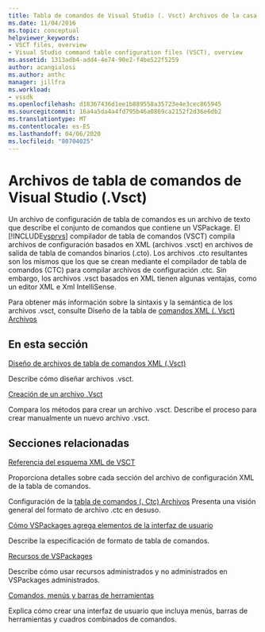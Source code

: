 ```yaml
---
title: Tabla de comandos de Visual Studio (. Vsct) Archivos de la casa de la página de música de Vsct (Vs Microsoft Docs
ms.date: 11/04/2016
ms.topic: conceptual
helpviewer_keywords:
- VSCT files, overview
- Visual Studio command table configuration files (VSCT), overview
ms.assetid: 1313adb4-add4-4e74-90e2-f4be522f5259
author: acangialosi
ms.author: anthc
manager: jillfra
ms.workload:
- vssdk
ms.openlocfilehash: d18367436d1ee1b889558a35723e4e3cec865945
ms.sourcegitcommit: 16a4a5da4a4fd795b46a0869ca2152f2d36e6db2
ms.translationtype: MT
ms.contentlocale: es-ES
ms.lasthandoff: 04/06/2020
ms.locfileid: "80704025"
---
```

# <a name="visual-studio-command-table-vsct-files"></a>Archivos de tabla de comandos de Visual Studio (.Vsct)
Un archivo de configuración de tabla de comandos es un archivo de texto que describe el conjunto de comandos que contiene un VSPackage. El [!INCLUDE[vsprvs](../../code-quality/includes/vsprvs_md.md)] compilador de tabla de comandos (VSCT) compila archivos de configuración basados en XML (archivos .vsct) en archivos de salida de tabla de comandos binarios (.cto). Los archivos .cto resultantes son los mismos que los que se crean mediante el compilador de tabla de comandos (CTC) para compilar archivos de configuración .ctc. Sin embargo, los archivos .vsct basados en XML tienen algunas ventajas, como un editor XML e Xml IntelliSense.

 Para obtener más información sobre la sintaxis y la semántica de los archivos .vsct, consulte Diseño de la tabla de [comandos XML (. Vsct) Archivos](../../extensibility/internals/designing-xml-command-table-dot-vsct-files.md)

## <a name="in-this-section"></a>En esta sección
 [Diseño de archivos de tabla de comandos XML (.Vsct)](../../extensibility/internals/designing-xml-command-table-dot-vsct-files.md)

 Describe cómo diseñar archivos .vsct.

 [Creación de un archivo .Vsct](../../extensibility/internals/how-to-create-a-dot-vsct-file.md)

 Compara los métodos para crear un archivo .vsct. Describe el proceso para crear manualmente un nuevo archivo .vsct.

## <a name="related-sections"></a>Secciones relacionadas
 [Referencia del esquema XML de VSCT](../../extensibility/vsct-xml-schema-reference.md)

 Proporciona detalles sobre cada sección del archivo de configuración XML de la tabla de comandos.

 Configuración de la [tabla de comandos (. Ctc) Archivos](https://msdn.microsoft.com/library/3413dda1-f372-4669-bcf0-c64d3463842c) Presenta una visión general del formato de archivo .ctc en desuso.

 [Cómo VSPackages agrega elementos de la interfaz de usuario](../../extensibility/internals/how-vspackages-add-user-interface-elements.md)

 Describe la especificación de formato de tabla de comandos.

 [Recursos de VSPackages](../../extensibility/internals/resources-in-vspackages.md)

 Describe cómo usar recursos administrados y no administrados en VSPackages administrados.

 [Comandos, menús y barras de herramientas](../../extensibility/internals/commands-menus-and-toolbars.md)

 Explica cómo crear una interfaz de usuario que incluya menús, barras de herramientas y cuadros combinados de comandos.

